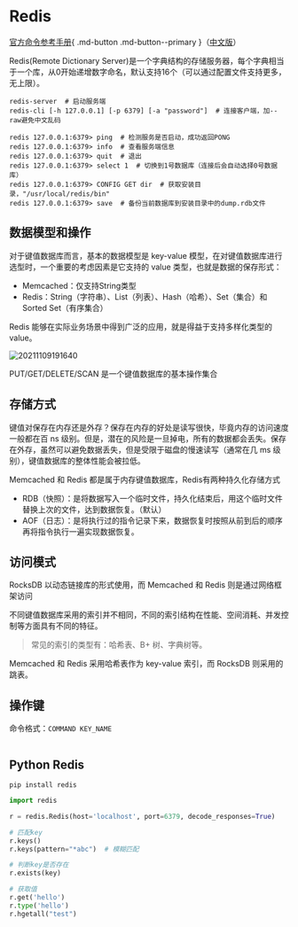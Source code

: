 # Redis

[官方命令参考手册](https://redis.io/commands/#string){ .md-button .md-button--primary }（[中文版](http://redisdoc.com/index.html)）

Redis(Remote Dictionary Server)是一个字典结构的存储服务器，每个字典相当于一个库，从0开始递增数字命名，默认支持16个（可以通过配置文件支持更多，无上限）。

```shell
redis-server  # 启动服务端
redis-cli [-h 127.0.0.1] [-p 6379] [-a "password"]  # 连接客户端，加--raw避免中文乱码

redis 127.0.0.1:6379> ping  # 检测服务是否启动，成功返回PONG
redis 127.0.0.1:6379> info  # 查看服务端信息
redis 127.0.0.1:6379> quit  # 退出
redis 127.0.0.1:6379> select 1  # 切换到1号数据库（连接后会自动选择0号数据库）
redis 127.0.0.1:6379> CONFIG GET dir  # 获取安装目录，"/usr/local/redis/bin"
redis 127.0.0.1:6379> save  # 备份当前数据库到安装目录中的dump.rdb文件
```

## 数据模型和操作

对于键值数据库而言，基本的数据模型是 key-value 模型，在对键值数据库进行选型时，一个重要的考虑因素是它支持的 value 类型，也就是数据的保存形式：

- Memcached：仅支持String类型
- Redis：String（字符串）、List（列表）、Hash（哈希）、Set（集合）和 Sorted Set（有序集合）

Redis 能够在实际业务场景中得到广泛的应用，就是得益于支持多样化类型的 value。

![20211109191640](http://image.zuoright.com/20211109191640.png)

PUT/GET/DELETE/SCAN 是一个键值数据库的基本操作集合

## 存储方式

键值对保存在内存还是外存？保存在内存的好处是读写很快，毕竟内存的访问速度一般都在百 ns 级别。但是，潜在的风险是一旦掉电，所有的数据都会丢失。保存在外存，虽然可以避免数据丢失，但是受限于磁盘的慢速读写（通常在几 ms 级别），键值数据库的整体性能会被拉低。

Memcached 和 Redis 都是属于内存键值数据库，Redis有两种持久化存储方式

- RDB（快照）：是将数据写入一个临时文件，持久化结束后，用这个临时文件替换上次的文件，达到数据恢复。（默认）
- AOF（日志）：是将执行过的指令记录下来，数据恢复时按照从前到后的顺序再将指令执行一遍实现数据恢复。

## 访问模式

RocksDB 以动态链接库的形式使用，而 Memcached 和 Redis 则是通过网络框架访问

不同键值数据库采用的索引并不相同，不同的索引结构在性能、空间消耗、并发控制等方面具有不同的特征。

> 常见的索引的类型有：哈希表、B+ 树、字典树等。

Memcached 和 Redis 采用哈希表作为 key-value 索引，而 RocksDB 则采用的跳表。

## 操作键

命令格式：`COMMAND KEY_NAME`

```redis

```

## Python Redis

`pip install redis`

```python
import redis

r = redis.Redis(host='localhost', port=6379, decode_responses=True)

# 匹配key
r.keys()
r.keys(pattern="*abc")  # 模糊匹配

# 判断key是否存在
r.exists(key)

# 获取值
r.get('hello')
r.type('hello')
r.hgetall("test")
```
